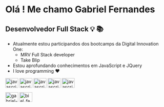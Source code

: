 # Olá ! Me chamo Gabriel Fernandes

## Desenvolvedor Full Stack :bulb: :books:

- Atualmente estou participandos dos bootcamps da Digital Innovation One: 
    - MRV Full Stack developer
    - Take Blip 
- Estou aprofundando conhecimentos em JavaScript e JQuery
- I love programming :heart:

<img align="center" alt="javascript" height="30" width="40" src="https://cdn.jsdelivr.net/gh/devicons/devicon/icons/html5/html5-original.svg" /> <img align="center" alt="javascript" height="30" width="40" src="https://cdn.jsdelivr.net/gh/devicons/devicon/icons/css3/css3-original.svg" /> <img align="center" alt="javascript" height="30" width="40" src="https://cdn.jsdelivr.net/gh/devicons/devicon/icons/javascript/javascript-original.svg" /> <img  align="center" alt="javascript" height="30" width="40" src="https://cdn.jsdelivr.net/gh/devicons/devicon/icons/bootstrap/bootstrap-original.svg" /> <img align="center" alt="javascript" height="30" width="40" src="https://cdn.jsdelivr.net/gh/devicons/devicon/icons/python/python-original.svg" />

<a href="https://linkedin.com/in/gabriel-assunção-fernandes-0b1148200/" target="blank"><img align="center" src="https://cdn.jsdelivr.net/npm/simple-icons@3.0.1/icons/linkedin.svg" alt="gabriel-assuncao-fernandes-0b1148200" height="30" width="40" /></a>
<a href="https://instagram.com/biel_fernan7/" target="blank"><img align="center" src="https://cdn.jsdelivr.net/npm/simple-icons@3.0.1/icons/instagram.svg" alt="biel_fernan7" height="30" width="40" /></a>